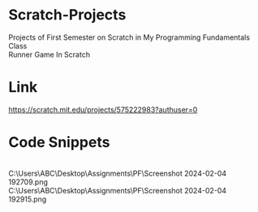 # Scratch-Projects
Projects of First Semester on Scratch in My Programming Fundamentals Class
<br>
Runner Game In Scratch
<br>
# Link
https://scratch.mit.edu/projects/575222983?authuser=0
<br>
# Code Snippets
<br>
C:\Users\ABC\Desktop\Assignments\PF\Screenshot 2024-02-04 192709.png
<br>
C:\Users\ABC\Desktop\Assignments\PF\Screenshot 2024-02-04 192915.png
<br>

